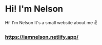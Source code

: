 # Hi! I'm Nelson 
 Hi! I'm Nelson It's a small website about me ✌
### https://iamnelson.netlify.app/
